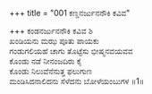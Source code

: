 +++
title = "001 ಕಣ್ಡನರ್ಜುನನೌಕಿ ಕವಿವ"

+++
ಕಂಡನರ್ಜುನನೌಕಿ ಕವಿವ ಶಿ  
ಖಂಡಿಯನು ಮಝ ಪೂತು ಪಾಯಕು  
ಗಂಡುಗಲಿಯಹೆ ಚಾಗು ತೊಟ್ಟೆಸು ಭೀಷ್ಮನವಯವವ  
ಕೊಂಡು ನಡೆ ನೀನಂಜದಿರು ಕೈ  
ಕೊಂಡು ನಿಲುವೆನೆನುತ್ತ ಫಲುಗುಣ  
ಮಂಡಿಸಿದನಾಲಿದನು ಸೆಳೆದನು ಬೋಳೆಯಂಬುಗಳ       ॥1॥